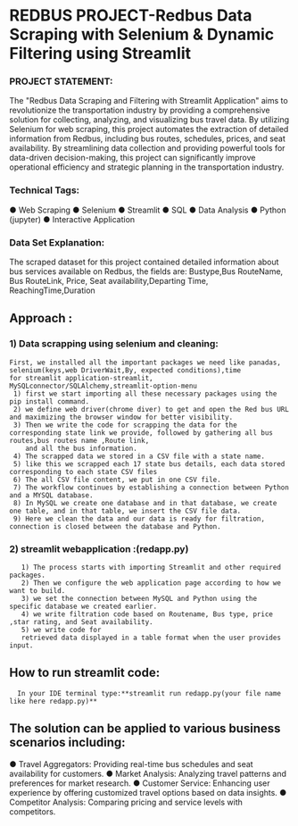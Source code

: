 # REDBUS PROJECT-Redbus Data Scraping with Selenium & Dynamic Filtering using Streamlit

### PROJECT STATEMENT:
The "Redbus Data Scraping and Filtering with Streamlit Application" aims to revolutionize the transportation industry by providing a comprehensive solution for collecting, 
analyzing, and visualizing bus travel data. By utilizing Selenium for web scraping, this project automates the extraction of detailed information from Redbus, including bus routes, 
schedules, prices, and seat availability. By streamlining data collection and providing powerful tools for data-driven decision-making, 
this project can significantly improve operational efficiency and strategic planning in the transportation industry.


### Technical Tags:
●	Web Scraping
●	Selenium
●	Streamlit
●	SQL
●	Data Analysis
●	Python (jupyter)
●	Interactive Application

### Data Set Explanation:
   The scraped dataset for this project contained detailed information about bus services available on Redbus, the fields are:
   Bustype,Bus RouteName, Bus RouteLink, Price, Seat availability,Departing Time, ReachingTime,Duration 

## Approach :
### 1) Data scrapping using selenium and cleaning:
    First, we installed all the important packages we need like panadas, selenium(keys,web DriverWait,By, expected conditions),time
    for streamlit application-streamlit, MySQLconnector/SQLAlchemy,streamlit-option-menu 
     1) first we start importing all these necessary packages using the pip install command.
     2) we define web driver(chrome diver) to get and open the Red bus URL and maximizing the browser window for better visibility.
     3) Then we write the code for scrapping the data for the corresponding state link we provide, followed by gathering all bus routes,bus routes name ,Route link,
        and all the bus information.
     4) The scrapped data we stored in a CSV file with a state name.
     5) like this we scrapped each 17 state bus details, each data stored corresponding to each state CSV files
     6) The all CSV file content, we put in one CSV file.
     7) The workflow continues by establishing a connection between Python and a MYSQL database.
     8) In MySQL we create one database and in that database, we create one table, and in that table, we insert the CSV file data.
     9) Here we clean the data and our data is ready for filtration, connection is closed between the database and Python.        
### 2) streamlit webapplication :(redapp.py)
       1) The process starts with importing Streamlit and other required packages.
       2) Then we configure the web application page according to how we want to build.
       3) we set the connection between MySQL and Python using the specific database we created earlier. 
       4) we write filtration code based on Routename, Bus type, price ,star rating, and Seat availability.
       5) we write code for
       retrieved data displayed in a table format when the user provides input.
## How to run streamlit code:
      In your IDE terminal type:**streamlit run redapp.py(your file name like here redapp.py)**
## The solution can be applied to various business scenarios including:
●	Travel Aggregators: Providing real-time bus schedules and seat availability for customers.
●	Market Analysis: Analyzing travel patterns and preferences for market research.
●	Customer Service: Enhancing user experience by offering customized travel options based on data insights.
●	Competitor Analysis: Comparing pricing and service levels with competitors.
